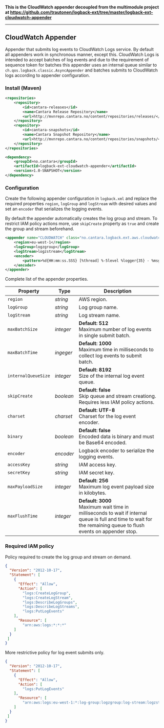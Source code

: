 **This is the CloudWatch appender decoupled from the multimodule project at https://github.com/trautonen/logback-ext/tree/master/logback-ext-cloudwatch-appender**

   ---

## CloudWatch Appender

Appender that submits log events to CloudWatch Logs service. By default all appenders work in
synchronous manner, except this. CloudWatch Logs is intended to accept batches of log events and
due to the requirement of sequence token for batches this appender uses an internal queue similar
to `ch.qos.logback.classic.AsyncAppender` and batches submits to CloudWatch logs according to
appender configuration.

### Install (Maven)
```xml
<repositories>
    <repository>
        <id>cantara-releases</id>
        <name>Cantara Release Repository</name>
        <url>http://mvnrepo.cantara.no/content/repositories/releases/</url>
    </repository>
    <repository>
        <id>cantara-snapshots</id>
        <name>Cantara Snapshot Repository</name>
        <url>http://mvnrepo.cantara.no/content/repositories/snapshots/</url>
    </repository>
</repositories>

<dependency>
    <groupId>no.cantara</groupId>
    <artifactId>logback-ext-cloudwatch-appender</artifactId>
    <version>1.0-SNAPSHOT</version>
</dependency>
```

### Configuration

Create the following appender configuration in `logback.xml` and replace the required properties
`region`, `logGroup` and `logStream` with desired values and set an `encoder` that serializes
the logging events.

By default the appender automatically creates the log group and stream. To restrict IAM policy
actions more, use `skipCreate` property as `true` and create the group and stream beforehand.

```xml
<appender name="CLOUDWATCH" class="no.cantara.logback.ext.aws.cloudwatch.CloudWatchAppender">
    <region>eu-west-1</region>
    <logGroup>logzgroup</logGroup>
    <logStream>logzstream</logStream>
    <encoder>
        <pattern>%d{HH:mm:ss.SSS} [%thread] %-5level %logger{35} - %msg%n</pattern>
    </encoder>
</appender>
```

Complete list of the appender properties.

| Property | Type | Description |
| -------- | ---- | ----------- |
| `region` | *string* | AWS region. |
| `logGroup` | *string* | Log group name. |
| `logStream` | *string* | Log stream name. |
| `maxBatchSize` | *integer* | **Default: 512**<br>Maximum number of log events in single submit batch. |
| `maxBatchTime` | *ingeger* | **Default: 1000**<br>Maximum time in milliseconds to collect log events to submit batch. |
| `internalQueueSize` | *integer* | **Default: 8192**<br>Size of the internal log event queue. |
| `skipCreate` | *boolean* | **Default: false**<br>Skip queue and stream creationg. Requires less IAM policy actions. |
| `charset` | *charset* | **Default: UTF-8**<br>Charset for the log event encoder. |
| `binary` | *boolean* | **Default: false**<br>Encoded data is binary and must be Base64 encoded. |
| `encoder` | *encoder* | Logback encoder to serialize the logging events. |
| `accessKey` | *string* | IAM access key. |
| `secretKey` | *string* | IAM secret key. |
| `maxPayloadSize` | *integer* | **Default: 256**<br>Maximum log event payload size in kilobytes. |
| `maxFlushTime` | *integer* | **Default: 3000**<br>Maximum wait time in milliseconds to wait if internal queue is full and time to wait for the remaining queue to flush events on appender stop. |


### Required IAM policy

Policy required to create the log group and stream on demand.

```json
{
  "Version": "2012-10-17",
  "Statement": [
    {
      "Effect": "Allow",
      "Action": [
        "logs:CreateLogGroup",
        "logs:CreateLogStream",
        "logs:DescribeLogGroups",
        "logs:DescribeLogStreams",
        "logs:PutLogEvents"
    ],
      "Resource": [
        "arn:aws:logs:*:*:*"
    ]
  }
 ]
}
```

More restrictive policy for log event submits only.

```json
{
  "Version": "2012-10-17",
  "Statement": [
    {
      "Effect": "Allow",
      "Action": [
        "logs:PutLogEvents"
    ],
      "Resource": [
        "arn:aws:logs:eu-west-1:*:log-group:logzgroup:log-stream:logzstream"
    ]
  }
 ]
}
```
